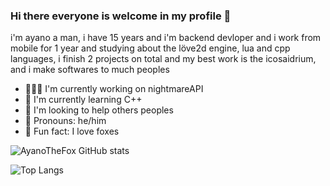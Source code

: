 ### Hi there everyone is welcome in my profile 👋

i'm ayano a man, i have 15 years and i'm backend devloper and i work from mobile for 1 year and studying about the löve2d engine, lua and cpp languages, i finish 2 projects on total and my best work is the icosaidrium, and i make softwares to much peoples

- 👨🏻‍🏭 I'm currently working on nightmareAPI
- 📕 I'm currently learning C++
- 🍹 I'm looking to help others peoples
- 🌺 Pronouns: he/him
- 🦊 Fun fact: I love foxes

![AyanoTheFox GitHub stats](https://github-readme-stats.vercel.app/api?username=AyanoTheFox&show_icons=true&theme=monokai)

![Top Langs](https://github-readme-stats.vercel.app/api/top-langs/?username=AyanoTheFox&theme=monokai)
